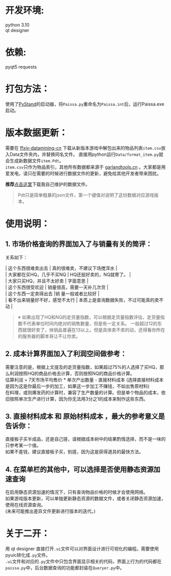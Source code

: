 # **开发环境**:  
python 3.10  
qt designer  

# **依赖**:  
pyqt5
requests 


# **打包方法**：  
使用了[PyStand](https://github.com/skywind3000/PyStand )的启动器，将```Paissa.py```重命名为```Paissa.int```后，运行Paissa.exe启动。

# **版本数据更新**：
需要在 [ffxiv-datamining-cn](https://github.com/thewakingsands/ffxiv-datamining-cn) 下载从新版本游戏中解包出来的物品列表```item.csv```放入Data文件夹内，并替换同名文件。
直接用python运行```Data/format_item.py```就会生成新数据文件```item.Pdt```。  
```item.csv```只作为物品索引，其他所有数据都来源于 [garlandtools.cn](https://garlandtools.cn/) 。大家都是用爱发电，请只在需要的时候进行数据文件的更新，避免给其他开发者带来困扰。  

**推荐**[点击这里](http://43.142.142.18/item.Pdt)下载我自己维护的数据文件。
> Pdt只是简单粗暴的json文件，第一个键值对说明了这份数据对应游戏版本。



# **使用说明**：

## 1. 市场价格查询的界面加入了与销量有关的简评：

关系如下：

| 这个东西很难卖出去 | 真的很难卖，不建议下场搅浑水 |  
| 大家都在买HQ，几乎不买NQ | HQ还挺好卖的，NQ就寄了。 |  
| 大家只买HQ，并且不太好卖 | 字面意思 |  
| 这个东西很受欢迎 | 销量很高，需要一天补几次货 |  
| 这个东西一定卖得出去 |销 量一般或者比较好 |  
| 看不出来销量好不好，感觉不太行 | 本质上是查询数据失败，不过可能真的卖不动 |  

>※ 如果出现了HQ和NQ的走货量指数，可以根据走货量指数评估，走货量指数不代表单位时间内绝对的销售数量，但是有一定关系。
  一般超过12的东西就很好卖了，快销品普遍在13以上。但是具体卖不卖的动，还得看你所在的服务器的脚本哥让不让你卖。

## 2. 成本计算界面加入了利润空间做参考：  
   需要注意的是，根据上文提及的走货量指数，如果超过75%的人选择了买HQ，那么利润按照HQ的商品价格去计算，否则按照NQ的商品价格计算。  
   估算利润 = 7天市场平均售价 * 单次产出数量 - 直接材料成本 (选择直接材料成本是因为这是你最后一步的加工，如果这一步加工不赚钱，不如出售原材料)  
   在料理，或则爆发药的计算时，兼容了生产数量的计算。但是单个物品的成本，依旧按照单次生产进行计算，因为你无法用3分之1的成本来制作这些东西。  
## 3. 直接材料成本 和 原始材料成本 ，最大的参考意义是告诉你：  
  直接板子买半成品，还是自己搓，请根据成本树中的结果酌情选择，而不是一味的只参考某一个值。  
   如果不差钱，建议直接板子买，别搓，因为这是获得道具的最快方法。
## 4. 在菜单栏的其他中，可以选择是否使用静态资源加速查询  
   在启用静态资源加速的情况下，只有查询物品价格的时候才会使用网络。  
   如果游戏版本更新，可以单独更新静态资源的数据文件，或者关闭静态资源加速，使用在线资源查询。  
   (未来可能推出差异文件更新进行版本的迭代。)

# **关于二开**：  
用 qt designer 直接打开```.ui```文件可以对界面设计进行可视化的编程。需要使用pyuic转化成```.py```文件。  
```.ui```文件和对应的```.py```文件中只包含界面显示相关的代码，界面上行为的代码都在```paissa.py```中，后台数据查询的功能都封装在```Queryer.py```中。

